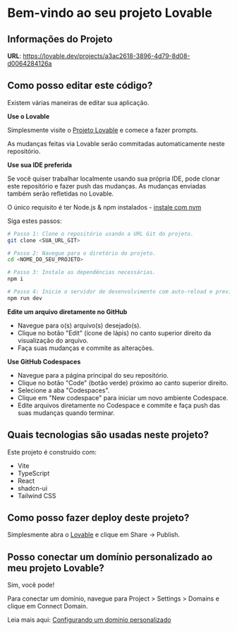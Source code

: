 # Bem-vindo ao seu projeto Lovable

## Informações do Projeto

**URL**: https://lovable.dev/projects/a3ac2618-3896-4d79-8d08-d0064284126a

## Como posso editar este código?

Existem várias maneiras de editar sua aplicação.

**Use o Lovable**

Simplesmente visite o [Projeto Lovable](https://lovable.dev/projects/a3ac2618-3896-4d79-8d08-d0064284126a) e comece a fazer prompts.

As mudanças feitas via Lovable serão commitadas automaticamente neste repositório.

**Use sua IDE preferida**

Se você quiser trabalhar localmente usando sua própria IDE, pode clonar este repositório e fazer push das mudanças. As mudanças enviadas também serão refletidas no Lovable.

O único requisito é ter Node.js & npm instalados - [instale com nvm](https://github.com/nvm-sh/nvm#installing-and-updating)

Siga estes passos:

```sh
# Passo 1: Clone o repositório usando a URL Git do projeto.
git clone <SUA_URL_GIT>

# Passo 2: Navegue para o diretório do projeto.
cd <NOME_DO_SEU_PROJETO>

# Passo 3: Instale as dependências necessárias.
npm i

# Passo 4: Inicie o servidor de desenvolvimento com auto-reload e preview instantâneo.
npm run dev
```

**Edite um arquivo diretamente no GitHub**

- Navegue para o(s) arquivo(s) desejado(s).
- Clique no botão "Edit" (ícone de lápis) no canto superior direito da visualização do arquivo.
- Faça suas mudanças e commite as alterações.

**Use GitHub Codespaces**

- Navegue para a página principal do seu repositório.
- Clique no botão "Code" (botão verde) próximo ao canto superior direito.
- Selecione a aba "Codespaces".
- Clique em "New codespace" para iniciar um novo ambiente Codespace.
- Edite arquivos diretamente no Codespace e commite e faça push das suas mudanças quando terminar.

## Quais tecnologias são usadas neste projeto?

Este projeto é construído com:

- Vite
- TypeScript
- React
- shadcn-ui
- Tailwind CSS

## Como posso fazer deploy deste projeto?

Simplesmente abra o [Lovable](https://lovable.dev/projects/a3ac2618-3896-4d79-8d08-d0064284126a) e clique em Share -> Publish.

## Posso conectar um domínio personalizado ao meu projeto Lovable?

Sim, você pode!

Para conectar um domínio, navegue para Project > Settings > Domains e clique em Connect Domain.

Leia mais aqui: [Configurando um domínio personalizado](https://docs.lovable.dev/tips-tricks/custom-domain#step-by-step-guide)
